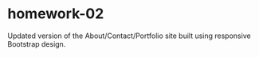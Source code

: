 # homework-02
Updated version of the About/Contact/Portfolio site built using responsive Bootstrap design.